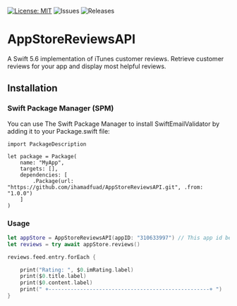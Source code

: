 [![License: MIT](https://img.shields.io/badge/License-MIT-yellow.svg)](https://opensource.org/licenses/MIT) ![Issues](https://img.shields.io/github/issues/ihamadfuad/AppStoreReviewsAPI) ![Releases](https://img.shields.io/github/v/release/ihamadfuad/AppStoreReviewsAPI)

# AppStoreReviewsAPI

A Swift 5.6 implementation of iTunes customer reviews. Retrieve customer reviews for your app and display most helpful 
reviews.

## Installation
### Swift Package Manager (SPM)

You can use The Swift Package Manager to install SwiftEmailValidator by adding it to your Package.swift file:

    import PackageDescription

    let package = Package(
        name: "MyApp",
        targets: [],
        dependencies: [
            .Package(url: "https://github.com/ihamadfuad/AppStoreReviewsAPI.git", .from: "1.0.0")
        ]
    )

### Usage

```swift
let appStore = AppStoreReviewsAPI(appID: "310633997") // This app id belongs to WhatsApp
let reviews = try await appStore.reviews()

reviews.feed.entry.forEach {

    print("Rating: ", $0.imRating.label)
    print($0.title.label)
    print($0.content.label)
    print(" +---------------------------------------------------+ ")
}
```
